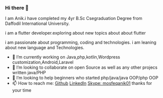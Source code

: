 ### Hi there 👋

<!--
**mosfeqanik/mosfeqanik** is a ✨ _special_ ✨ repository because its `README.md` (this file) appears on your GitHub profile. -->

I am Anik.i have completed my 4yr B.Sc Csegraduation Degree from Daffodil International University. 

i am a flutter developer.exploring about new topics about about flutter

i am passionate about programming, coding and technologies. i am leaning about new language and Technologies.

- 🔭 I’m currently working on Java,php,kotlin,Wordpress customization,Android,Laravel
- 👯 I’m looking to collaborate on open Source as well as any other projecs written java/PHP
- 🤔 I’m looking to help beginners who started php/java/java OOP/php OOP
- 📫 How to reach me: [Github](https://github.com/mosfeqanik/) [LinkedIn](https://www.linkedin.com/in/mosfeqanik/) [Skype: mosfeqanik01](live:mosfeqanik01)
thanks for your time
